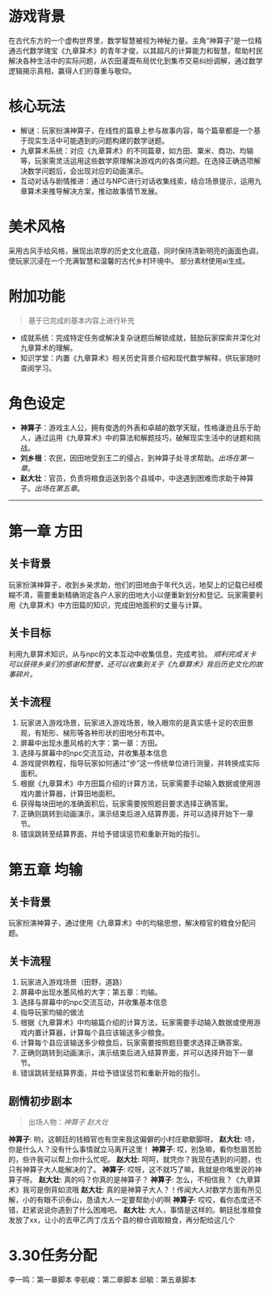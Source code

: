 # 游戏背景

在古代东方的一个虚构世界里，数学智慧被视为神秘力量。主角“神算子”是一位精通古代数学瑰宝《九章算术》的青年才俊，以其超凡的计算能力和智慧，帮助村民解决各种生活中的实际问题，从农田灌溉布局优化到集市交易纠纷调解，通过数学逻辑揭示真相，赢得人们的尊重与敬仰。

# 核心玩法

- 解谜：玩家扮演神算子，在线性的篇章上参与故事内容，每个篇章都是一个基于现实生活中可能遇到的问题构建的数学谜题。
- 九章算术系统：对应《九章算术》的不同篇章，如方田、粟米、商功、均输等，玩家需灵活运用这些数学原理解决游戏内的各类问题。在选择正确选项解决数学问题后，会出现对应的动画演示。
- 互动对话与剧情推进：通过与NPC进行对话收集线索，结合场景提示，运用九章算术来推导解决方案，推动故事情节发展。

# 美术风格

采用古风手绘风格，展现出浓厚的历史文化底蕴，同时保持清新明亮的画面色调，使玩家沉浸在一个充满智慧和温馨的古代乡村环境中。
部分素材使用ai生成。

# 附加功能

> 基于已完成的基本内容上进行补充

- 成就系统：完成特定任务或解决复杂谜题后解锁成就，鼓励玩家探索并深化对九章算术的理解。
- 知识学堂：内置《九章算术》相关历史背景介绍和现代数学解释，供玩家随时查阅学习。


# 角色设定

- **神算子**：游戏主人公，拥有俊逸的外表和卓越的数学天赋，性格谦逊且乐于助人，通过运用《九章算术》中的算法和解题技巧，破解现实生活中的谜题和挑战。
- **刘乡根**：农民，因田地受到王二的侵占，到神算子处寻求帮助。*出场在第一章*。
- **赵大壮**：官员，负责将粮食运送到各个县城中，中途遇到困难而求助于神算子。*出场在第五章*。
------------------
#  第一章 方田

## 关卡背景

玩家扮演神算子，收到乡亲求助，他们的田地由于年代久远，地契上的记载已经模糊不清，需要重新精确测定各户人家的田地大小以便重新划分和登记。玩家需要利用《九章算术》中方田篇的知识，完成田地面积的丈量与计算。

## 关卡目标

利用九章算术知识，从与npc的文本互动中收集信息，完成考验。
*顺利完成关卡可以获得乡亲们的感谢和赞誉，还可以收集到关于《九章算术》背后历史文化的故事碎片。*

## 关卡流程

1.	玩家进入游戏场景，玩家进入游戏场景，映入眼帘的是真实感十足的农田景观，有矩形、梯形等各种形状的田地分布其中。
2.	屏幕中出现水墨风格的大字：第一章：方田。
3.	选择与屏幕中的npc交流互动，并收集基本信息
4.	游戏提供教程，指导玩家如何通过“步”这一传统单位进行测量，并转换成实际面积。
5.	根据《九章算术》中方田篇介绍的计算方法，玩家需要手动输入数据或使用游戏内置计算器，计算田地面积。
6.	获得每块田地的准确面积后，玩家需要按照题目要求选择正确答案。
7.	正确则跳转到动画演示，演示结束后进入结算界面，并可以选择开始下一章节。
8.	错误跳转至结算界面，并给予错误惩罚和重新开始的指引。

## 

# 第五章 均输

## 关卡背景

玩家扮演神算子，通过使用《九章算术》中的均输思想，解决粮官的粮食分配问题。

## 关卡流程

1.	玩家进入游戏场景（田野，道路）
2.	屏幕中出现水墨风格的大字：第五章：均输。
3.	选择与屏幕中的npc交流互动，并收集基本信息
4.  指导玩家均输的做法
5.	根据《九章算术》中均输篇介绍的计算方法，玩家需要手动输入数据或使用游戏内置计算器，计算每个县应该输送多少粮食。
6.	计算每个县应该输送多少粮食后，玩家需要按照题目要求选择正确答案。
7.	正确则跳转到动画演示，演示结束后进入结算界面，并可以选择开始下一章节。
8.	错误跳转至结算界面，并给予错误惩罚和重新开始的指引。

## 剧情初步剧本

> 出场人物：*神算子* *赵大壮*

**神算子**: 哟，这朝廷的钱粮官也有空来我这偏僻的小村庄歇歇脚呀。
**赵大壮**: 啧，你是什么人？没有什么事情就立马离开这里！
**神算子**: 哎，别急嘛，看你愁眉苦脸的，些许我可以帮上你什么忙呢。
**赵大壮**: 呵呵，就凭你？我现在遇到的问题，也只有神算子大人能解决的了。
**神算子**: 哎呀，这不就巧了嘛，我就是你嘴里说的神算子呀。
**赵大壮**: 真的吗？你真的是神算子？
**神算子**: 怎么，不相信我？《九章算术》我可是倒背如流哦
**赵大壮**: 真的是神算子大人？！传闻大人对数学方面有所见解，小的有眼不识泰山，恳请大人一定要帮助小的啊
**神算子**: 哎哎，看你态度还不错，赶紧说说你遇到了什么困难吧。
**赵大壮**: 大人，事情是这样的。朝廷批准粮食发放了xx，让小的去甲乙丙丁戊五个县的粮仓调取粮食，再分配给这几个

# 3.30任务分配

李一鸣：第一章脚本
李航峻：第二章脚本
邱毓：第五章脚本
